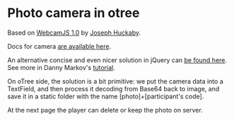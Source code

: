 # Photo camera in otree
Based on [WebcamJS 1.0](https://github.com/jhuckaby/webcamjs) by [Joseph Huckaby](https://github.com/jhuckaby).

Docs for camera [are available here](https://github.com/jhuckaby/webcamjs/blob/master/DOCS.md).


An alternative concise and even nicer solution in jQuery  can [be found here](https://jsfiddle.net/dannymarkov/cuumwch5/). See more in Danny Markov's [tutorial](http://tutorialzine.com/2016/07/take-a-selfie-with-js/).


On oTree side, the solution is a bit primitive: we put the camera data into a TextField, and then process it decoding from Base64 back to image, and save it in a static folder with the name [photo]+[participant's code].

At the next page the player can delete or keep the photo on server.
